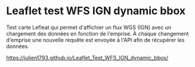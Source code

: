 # Leaflet test WFS IGN dynamic bbox
Test carte Lefleat qui permet d'affichier un flux WGS (IGN) avec un chargement des données en fonction de l'emprise. À chaque changement d'emprise une nouvelle requête est envoyée à l'API afin de récupérer les données.

https://julien1793.github.io/Leaflet_Test_WFS_IGN_dynamic_bbox/
